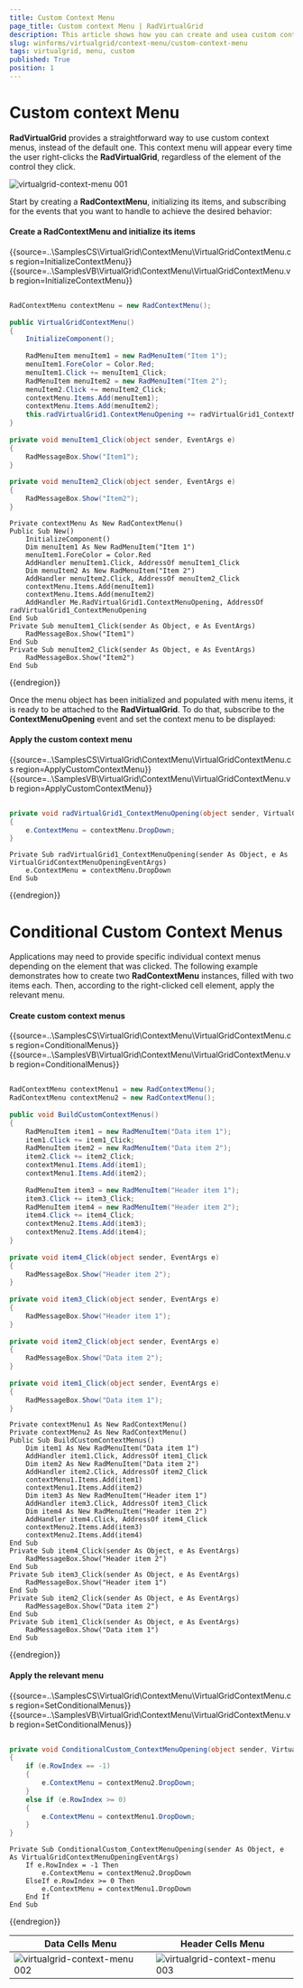 ```yaml
---
title: Custom Context Menu
page_title: Custom context Menu | RadVirtualGrid
description: This article shows how you can create and usea custom context menu in RadVirtualGrid.
slug: winforms/virtualgrid/context-menu/custom-context-menu
tags: virtualgrid, menu, custom
published: True
position: 1
---
```


# Custom context Menu

__RadVirtualGrid__ provides a straightforward way to use custom context menus, instead of the default one. This context menu will appear every time the user right-clicks the __RadVirtualGrid__, regardless of the element of the control they click.

![virtualgrid-context-menu 001](images/virtualgrid-custom-context-menu001.png)
 
Start by creating a __RadContextMenu__, initializing its items, and subscribing for the events that you want to handle to achieve the desired behavior:

#### Create a RadContextMenu and initialize its items

{{source=..\SamplesCS\VirtualGrid\ContextMenu\VirtualGridContextMenu.cs region=InitializeContextMenu}} 
{{source=..\SamplesVB\VirtualGrid\ContextMenu\VirtualGridContextMenu.vb region=InitializeContextMenu}} 

````C#
        
RadContextMenu contextMenu = new RadContextMenu();
        
public VirtualGridContextMenu()
{
    InitializeComponent(); 
    
    RadMenuItem menuItem1 = new RadMenuItem("Item 1");
    menuItem1.ForeColor = Color.Red; 
    menuItem1.Click += menuItem1_Click;
    RadMenuItem menuItem2 = new RadMenuItem("Item 2"); 
    menuItem2.Click += menuItem2_Click;
    contextMenu.Items.Add(menuItem1);
    contextMenu.Items.Add(menuItem2);
    this.radVirtualGrid1.ContextMenuOpening += radVirtualGrid1_ContextMenuOpening;
}
        
private void menuItem1_Click(object sender, EventArgs e)
{
    RadMessageBox.Show("Item1");
}
        
private void menuItem2_Click(object sender, EventArgs e)
{
    RadMessageBox.Show("Item2");
}

````
````VB.NET
Private contextMenu As New RadContextMenu()
Public Sub New()
    InitializeComponent()
    Dim menuItem1 As New RadMenuItem("Item 1")
    menuItem1.ForeColor = Color.Red
    AddHandler menuItem1.Click, AddressOf menuItem1_Click
    Dim menuItem2 As New RadMenuItem("Item 2")
    AddHandler menuItem2.Click, AddressOf menuItem2_Click
    contextMenu.Items.Add(menuItem1)
    contextMenu.Items.Add(menuItem2)
    AddHandler Me.RadVirtualGrid1.ContextMenuOpening, AddressOf radVirtualGrid1_ContextMenuOpening
End Sub
Private Sub menuItem1_Click(sender As Object, e As EventArgs)
    RadMessageBox.Show("Item1")
End Sub
Private Sub menuItem2_Click(sender As Object, e As EventArgs)
    RadMessageBox.Show("Item2")
End Sub

````

{{endregion}} 

Once the menu object has been initialized and populated with menu items, it is ready to be attached to the __RadVirtualGrid__. To do that, subscribe to the __ContextMenuOpening__ event and set the context menu to be displayed:

#### Apply the custom context menu

{{source=..\SamplesCS\VirtualGrid\ContextMenu\VirtualGridContextMenu.cs region=ApplyCustomContextMenu}} 
{{source=..\SamplesVB\VirtualGrid\ContextMenu\VirtualGridContextMenu.vb region=ApplyCustomContextMenu}} 

````C#
        
private void radVirtualGrid1_ContextMenuOpening(object sender, VirtualGridContextMenuOpeningEventArgs e)
{
    e.ContextMenu = contextMenu.DropDown;
}

````
````VB.NET
Private Sub radVirtualGrid1_ContextMenuOpening(sender As Object, e As VirtualGridContextMenuOpeningEventArgs)
    e.ContextMenu = contextMenu.DropDown
End Sub

````

{{endregion}}

# Conditional Custom Context Menus

Applications may need to provide specific individual context menus depending on the element that was clicked. The following example demonstrates how to create two __RadContextMenu__ instances, filled with two items each. Then, according to the right-clicked cell element, apply the relevant menu.

#### Create custom context menus

{{source=..\SamplesCS\VirtualGrid\ContextMenu\VirtualGridContextMenu.cs region=ConditionalMenus}} 
{{source=..\SamplesVB\VirtualGrid\ContextMenu\VirtualGridContextMenu.vb region=ConditionalMenus}} 

````C#
        
RadContextMenu contextMenu1 = new RadContextMenu();
RadContextMenu contextMenu2 = new RadContextMenu();
        
public void BuildCustomContextMenus()
{
    RadMenuItem item1 = new RadMenuItem("Data item 1"); 
    item1.Click += item1_Click;
    RadMenuItem item2 = new RadMenuItem("Data item 2");
    item2.Click += item2_Click;
    contextMenu1.Items.Add(item1);
    contextMenu1.Items.Add(item2);
    
    RadMenuItem item3 = new RadMenuItem("Header item 1");
    item3.Click += item3_Click;
    RadMenuItem item4 = new RadMenuItem("Header item 2");
    item4.Click += item4_Click;
    contextMenu2.Items.Add(item3);
    contextMenu2.Items.Add(item4);
}
        
private void item4_Click(object sender, EventArgs e)
{
    RadMessageBox.Show("Header item 2");
}
        
private void item3_Click(object sender, EventArgs e)
{
    RadMessageBox.Show("Header item 1");
}
        
private void item2_Click(object sender, EventArgs e)
{
    RadMessageBox.Show("Data item 2");
}
        
private void item1_Click(object sender, EventArgs e)
{
    RadMessageBox.Show("Data item 1");
}

````
````VB.NET
Private contextMenu1 As New RadContextMenu()
Private contextMenu2 As New RadContextMenu()
Public Sub BuildCustomContextMenus()
    Dim item1 As New RadMenuItem("Data item 1")
    AddHandler item1.Click, AddressOf item1_Click
    Dim item2 As New RadMenuItem("Data item 2")
    AddHandler item2.Click, AddressOf item2_Click
    contextMenu1.Items.Add(item1)
    contextMenu1.Items.Add(item2)
    Dim item3 As New RadMenuItem("Header item 1")
    AddHandler item3.Click, AddressOf item3_Click
    Dim item4 As New RadMenuItem("Header item 2")
    AddHandler item4.Click, AddressOf item4_Click
    contextMenu2.Items.Add(item3)
    contextMenu2.Items.Add(item4)
End Sub
Private Sub item4_Click(sender As Object, e As EventArgs)
    RadMessageBox.Show("Header item 2")
End Sub
Private Sub item3_Click(sender As Object, e As EventArgs)
    RadMessageBox.Show("Header item 1")
End Sub
Private Sub item2_Click(sender As Object, e As EventArgs)
    RadMessageBox.Show("Data item 2")
End Sub
Private Sub item1_Click(sender As Object, e As EventArgs)
    RadMessageBox.Show("Data item 1")
End Sub

````

{{endregion}}

#### Apply the relevant menu

{{source=..\SamplesCS\VirtualGrid\ContextMenu\VirtualGridContextMenu.cs region=SetConditionalMenus}} 
{{source=..\SamplesVB\VirtualGrid\ContextMenu\VirtualGridContextMenu.vb region=SetConditionalMenus}} 

````C#
        
private void ConditionalCustom_ContextMenuOpening(object sender, VirtualGridContextMenuOpeningEventArgs e)
{
    if (e.RowIndex == -1)
    {
        e.ContextMenu = contextMenu2.DropDown;
    }
    else if (e.RowIndex >= 0)
    {
        e.ContextMenu = contextMenu1.DropDown;
    }
}

````
````VB.NET
Private Sub ConditionalCustom_ContextMenuOpening(sender As Object, e As VirtualGridContextMenuOpeningEventArgs)
    If e.RowIndex = -1 Then
        e.ContextMenu = contextMenu2.DropDown
    ElseIf e.RowIndex >= 0 Then
        e.ContextMenu = contextMenu1.DropDown
    End If
End Sub

````

{{endregion}}

|Data Cells Menu|Header Cells Menu|
|----|----|
|![virtualgrid-context-menu 002](images/virtualgrid-custom-context-menu002.png)|![virtualgrid-context-menu 003](images/virtualgrid-custom-context-menu003.png)|
